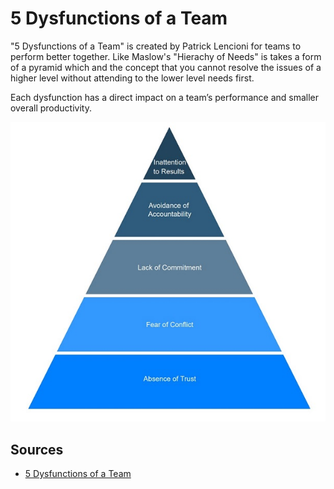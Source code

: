 # 5 Dysfunctions of a Team

"5 Dysfunctions of a Team" is created by Patrick Lencioni for teams to perform better together.
Like Maslow's "Hierachy of Needs" is takes a form of a pyramid which and the concept that you cannot resolve the issues of a higher level without attending to the lower level needs first.

Each dysfunction has a direct impact on a team’s performance and smaller overall productivity.

![5 Dysfunctions of a Team](5_dysfunctions_of_a_team_pyramid.jpg)

## Sources

- [5 Dysfunctions of a Team](https://high5test.com/5-dysfunctions-of-a-team-what-they-are-and-how-to-overcome/)
